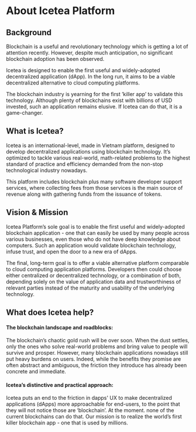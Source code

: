 # About Icetea Platform

## Background

Blockchain is a useful and revolutionary technology which is getting a lot of attention recently. However, despite much anticipation, no significant blockchain adoption has been observed. 

Icetea is designed to enable the first useful and widely-adopted decentralized application (dApp). In the long run, it aims to be a viable decentralized alternative to cloud computing platforms. 
 
The blockchain industry is yearning for the first ’killer app’ to validate this technology. Although plenty of blockchains exist with billions of USD invested, such an application remains elusive. If Icetea can do that, it is a game-changer. 

## What is Icetea?

Icetea is an international-level, made in Vietnam platform, designed to develop decentralized applications using blockchain technology. It’s optimized to tackle various real-world, math-related problems to the highest standard of practice and efficiency demanded from the non-stop technological industry nowadays.

This platform includes blockchain plus many software developer support services, where collecting fees from those services is the main source of revenue along with gathering funds from the issuance of tokens.

## Vision & Mission

Icetea Platform’s sole goal is to enable the first useful and widely-adopted blockchain application - one that can easily be used by many people across various businesses, even those who do not have deep knowledge about computers. Such an application would validate blockchain technology, infuse trust, and open the door to a new era of dApps.

The final, long-term goal is to offer a viable alternative platform comparable to cloud computing application platforms. Developers then could choose either centralized or decentralized technology, or a combination of both, depending solely on the value of application data and trustworthiness of relevant parties instead of the maturity and usability of the underlying technology.

## What does Icetea help?

#### The blockchain landscape and roadblocks:

The blockchain’s chaotic gold rush will be over soon. When the dust settles, only the ones who solve real-world problems and bring value to people will survive and prosper. However, many blockchain applications nowadays still put heavy burdens on users. Indeed, while the benefits they promise are often abstract and ambiguous, the friction they introduce has already been concrete and immediate.

#### Icetea’s distinctive and practical approach:

Icetea puts an end to the friction in dapps' UX to make decentralized applications (dApps) more approachable for end-users, to the point that they will not notice those are ‘blockchain’. At the moment. none of the current blockchains can do that. Our mission is to realize the world’s first killer blockchain app - one that is used by millions.
